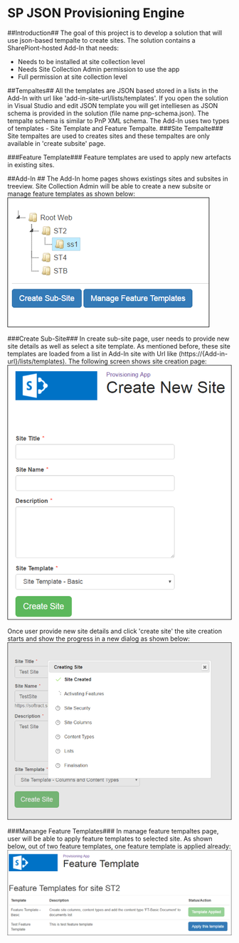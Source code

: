 # SP JSON Provisioning Engine
##Introduction##
The goal of this project is to develop a solution that will use json-based tempalte to create sites. The solution contains a SharePiont-hosted Add-In that needs:
- Needs to be installed at site collection level
- Needs Site Collection Admin permission to use the app
- Full permission at site collection level

##Tempaltes##
All the templates are JSON based stored in a lists in the Add-In with url like 'add-in-site-url/lists/templates'. If you open the solution in Visual Studio and edit JSON template you will get intelliesen as JSON schema is provided in the solution (file name pnp-schema.json). The tempalte schema is similar to PnP XML schema. The Add-In uses two types of templates - Site Template and Feature Tempalte.
###Site Tempalte###
Site tempaltes are used to creates sites and these tempaltes are only available in 'create subsite' page.

###Feature Template###
Feature templates are used to apply new artefacts in existing sites. 

##Add-In ##
The Add-In home pages shows existings sites and subsites in treeview. Site Collection Admin will be able to create a new subsite or manage feature templates as shown below:  
![Home Page](https://github.com/ranaictiu/SP-JS-ProvisioningEngine/blob/master/Miscellaneous/Home%20Page.png)  

###Create Sub-Site###
In create sub-site page, user needs to provide new site details as well as select a site template. As mentioned before, these site templates are loaded from a list in Add-In site with Url like (https://{Add-in-url}/lists/templates). The following screen shows site creation page:  
![Create Subsite](https://github.com/ranaictiu/SP-JS-ProvisioningEngine/blob/master/Miscellaneous/Create%20SubSite.png)   
    
Once user provide new site details and click 'create site' the site creation starts and show the progress in a new dialog as shown below:  
![Site Creation In Progress](https://github.com/ranaictiu/SP-JS-ProvisioningEngine/blob/master/Miscellaneous/SiteCreationInProgress.png)    

###Manange Feature Templates###
In manage feature tempaltes page, user will be able to apply feature templates to selected site. As shown below, out of two feature templates, one feature template is applied already:
![Feature Template](https://github.com/ranaictiu/SP-JS-ProvisioningEngine/blob/master/Miscellaneous/Feature%20Template.png)


